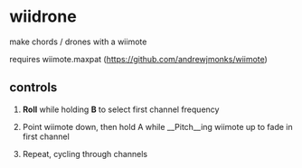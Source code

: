 wiidrone
========

make chords / drones with a wiimote

requires wiimote.maxpat (https://github.com/andrewjmonks/wiimote)

## controls

1.	__Roll__ while holding __B__ to select first channel frequency

2.  Point wiimote down, then hold A while __Pitch__ing wiimote up to fade in first channel

3.	Repeat, cycling through channels